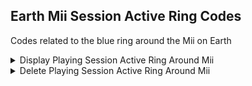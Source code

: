 ## Earth Mii Session Active Ring Codes

Codes related to the blue ring around the Mii on Earth

<details>
<summary>Display Playing Session Active Ring Around Mii</summary>

Displays the blue ring around miis even when a player is not in a lobby

```armv7
003FA790 00000000
```
</details>

<details>
<summary>Delete Playing Session Active Ring Around Mii</summary>

Removes the blue ring around miis when a player is in a lobby

```armv7
003FA790 EA000008
```
</details>